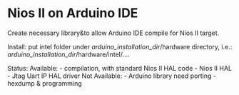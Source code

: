 # Nios II on Arduino IDE
Create necessary library&to allow Arduino IDE compile for Nios II target.

Install:
   put intel folder under _arduino_installation_dir_/hardware directory, i.e.: _arduino_installation_dir_/hardware/intel/....

Status:
   Available:
      - compilation, with standard Nios II HAL code
      - Nios II HAL
      - Jtag Uart IP HAL driver
    Not Available:
      - Arduino library need porting
      - hexdump & programming
